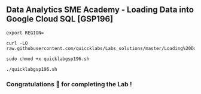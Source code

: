 ## Data Analytics SME Academy - Loading Data into Google Cloud SQL [GSP196]

```
export REGION=

curl -LO raw.githubusercontent.com/quiccklabs/Labs_solutions/master/Loading%20Data%20into%20Google%20Cloud%20SQL/quicklabgsp196.sh

sudo chmod +x quicklabgsp196.sh

./quicklabgsp196.sh
```

### Congratulations 🎉 for completing the Lab !
